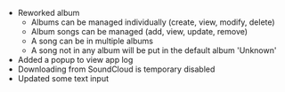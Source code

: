 - Reworked album
  - Albums can be managed individually (create, view, modify, delete)
  - Album songs can be managed (add, view, update, remove)
  - A song can be in multiple albums
  - A song not in any album will be put in the default album 'Unknown'
- Added a popup to view app log
- Downloading from SoundCloud is temporary disabled
- Updated some text input